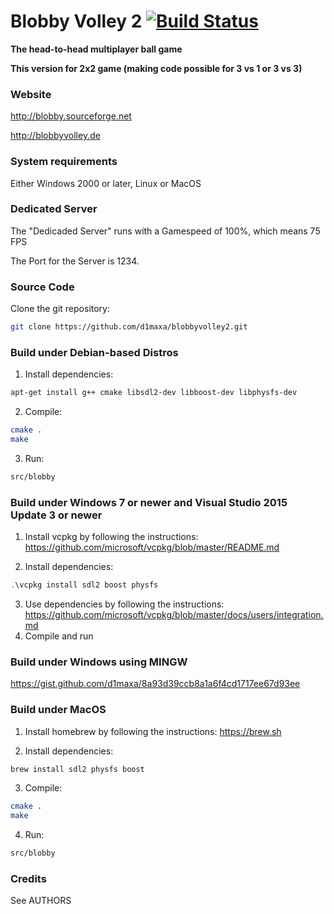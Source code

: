 # Blobby Volley 2 [![Build Status](https://travis-ci.org/danielknobe/blobbyvolley2.svg?branch=master)](https://travis-ci.org/danielknobe/blobbyvolley2)
**The head-to-head multiplayer ball game**

**This version for 2x2 game (making code possible for 3 vs 1 or 3 vs 3)**

### Website
 http://blobby.sourceforge.net
 
 http://blobbyvolley.de

### System requirements
Either Windows 2000 or later, Linux or MacOS

### Dedicated Server
The "Dedicaded Server" runs with a Gamespeed of 100%, which means 75 FPS

The Port for the Server is 1234.

### Source Code
Clone the git repository:
```bash
git clone https://github.com/d1maxa/blobbyvolley2.git
```

### Build under Debian-based Distros
1. Install dependencies:
```bash
apt-get install g++ cmake libsdl2-dev libboost-dev libphysfs-dev
```
2. Compile:
```bash
cmake .
make
```
3. Run:
```bash
src/blobby
```

### Build under Windows 7 or newer and Visual Studio 2015 Update 3 or newer
1. Install vcpkg by following the instructions:
https://github.com/microsoft/vcpkg/blob/master/README.md

2. Install dependencies:
```powershell
.\vcpkg install sdl2 boost physfs
```
3. Use dependencies by following the instructions:
https://github.com/microsoft/vcpkg/blob/master/docs/users/integration.md
4. Compile and run

### Build under Windows using MINGW
https://gist.github.com/d1maxa/8a93d39ccb8a1a6f4cd1717ee67d93ee

### Build under MacOS
1. Install homebrew by following the instructions:
https://brew.sh

2. Install dependencies:
```bash
brew install sdl2 physfs boost
```
3. Compile:
```bash
cmake .
make
```
4. Run:
```bash
src/blobby
```

### Credits
See AUTHORS
